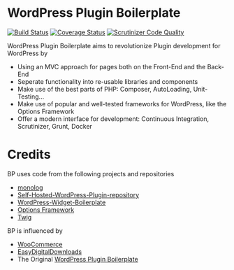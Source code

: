 # WordPress Plugin Boilerplate
[![Build Status](https://travis-ci.org/omarabid/WordPress-Plugin-Boilerplate.svg)](https://travis-ci.org/omarabid/WordPress-Plugin-Boilerplate) [![Coverage Status](https://coveralls.io/repos/omarabid/WordPress-Plugin-Boilerplate/badge.svg)](https://coveralls.io/r/omarabid/WordPress-Plugin-Boilerplate) [![Scrutinizer Code Quality](https://scrutinizer-ci.com/g/omarabid/WordPress-Plugin-Boilerplate/badges/quality-score.png?b=master)](https://scrutinizer-ci.com/g/omarabid/WordPress-Plugin-Boilerplate/?branch=master)

WordPress Plugin Boilerplate aims to revolutionize Plugin development for WordPress by

- Using an MVC approach for pages both on the Front-End and the Back-End
- Seperate functionality into re-usable libraries and components
- Make use of the best parts of PHP: Composer, AutoLoading, Unit-Testing...
- Make use of popular and well-tested frameworks for WordPress, like the Options Framework
- Offer a modern interface for development: Continuous Integration, Scrutinizer, Grunt, Docker

# Credits

BP uses code from the following projects and repositories
- [monolog](https://github.com/Seldaek/monolog)
- [Self-Hosted-WordPress-Plugin-repository](https://github.com/omarabid/Self-Hosted-WordPress-Plugin-repository)
- [WordPress-Widget-Boilerplate](https://github.com/tommcfarlin/WordPress-Widget-Boilerplate)
- [Options Framework](https://github.com/devinsays/options-framework-plugin)
- [Twig](http://twig.sensiolabs.org/)

BP is influenced by
- [WooCommerce](https://github.com/woothemes/woocommerce)
- [EasyDigitalDownloads](https://github.com/easydigitaldownloads/Easy-Digital-Downloads)
- The Original [WordPress Plugin Boilerplate](https://github.com/DevinVinson/WordPress-Plugin-Boilerplate)

